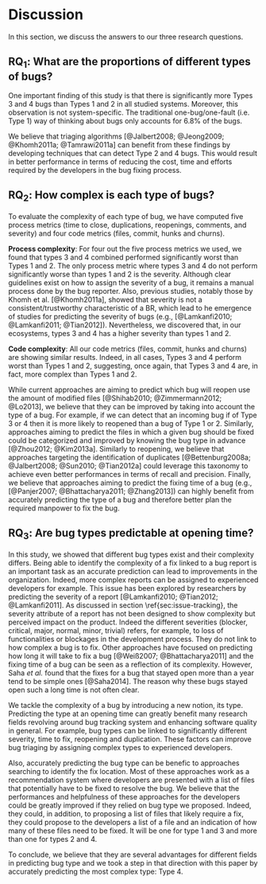 ﻿# Discussion

In this section, we discuss the answers to our three research questions.

## RQ$_1$: What are the proportions of different types of bugs?


One important finding of this study is that there is significantly more Types 3 and 4 bugs than Types 1 and 2 in all studied systems.
Moreover, this observation is not system-specific.
The traditional one-bug/one-fault (i.e. Type 1) way of thinking about bugs only accounts for 6.8\% of the bugs.

We believe that triaging algorithms [@Jalbert2008; @Jeong2009; @Khomh2011a; @Tamrawi2011a] can benefit from these findings by developing techniques that can detect Type 2 and 4 bugs.
This would result in better performance in terms of reducing the cost, time and efforts required by the developers in the bug fixing process.

## RQ$_2$: How complex is each type of bugs?

To evaluate the complexity of each type of bug, we have computed five process metrics (time to close, duplications, reopenings, comments, and severity) and four code metrics (files, commit, hunks and churns).

**Process complexity**: For four out the five process metrics we used, we found that types 3 and 4 combined performed significantly worst than Types 1 and 2.
The only process metric where types 3 and 4 do not perform significantly worse than types 1 and 2 is the severity.
Although clear guidelines exist on how to assign the severity of a bug, it remains a manual process done by the bug reporter.
Also, previous studies, notably those by Khomh et al.
[@Khomh2011a], showed that severity is not a consistent/trustworthy characteristic of a BR, which lead to he emergence of studies for predicting the severity of bugs (e.g., [@Lamkanfi2010; @Lamkanfi2011; @Tian2012]).
Nevertheless, we discovered that, in our ecosystems, types 3 and 4 has a higher severity than types 1 and 2.

**Code complexity**: All our code metrics (files, commit, hunks and churns) are showing similar results.
Indeed, in all cases, Types 3 and 4 perform worst than Types 1 and 2, suggesting, once again, that Types 3 and 4 are, in fact, more complex than Types 1 and 2.

While current approaches are aiming to predict which bug will reopen use the amount of modified files [@Shihab2010; @Zimmermann2012; @Lo2013], we believe that they can be improved by taking into account the type of a bug.
For example, if we can detect that an incoming bug if of Type 3 or 4 then it is more likely to reopened than a bug of Type 1 or 2.
Similarly, approaches aiming to predict the files in which a given bug should be fixed could be categorized and improved by knowing the bug type in advance [@Zhou2012; @Kim2013a].
Similarly to reopening, we believe that approaches targeting the identification of
duplicates [@Bettenburg2008a; @Jalbert2008; @Sun2010; @Tian2012a]  could leverage this taxonomy to
achieve even better performances in terms of recall and
precision.
Finally, we believe that approaches aiming to predict the fixing
time of a bug (e.g., [@Panjer2007; @Bhattacharya2011; @Zhang2013]) can highly benefit from
accurately predicting the type of a bug and therefore better
plan the required manpower to fix the bug.


## RQ$_3$: Are bug types predictable at opening time?

In this study, we showed that different bug types exist and their complexity differs.
Being able to identify the complexity of a fix linked to a bug report is an important task as an accurate prediction can lead to improvements in the organization.
Indeed, more complex reports can be assigned to experienced developers for example.
This issue has been explored by researchers by predicting the severity of a report [@Lamkanfi2010; @Tian2012; @Lamkanfi2011].
As discussed in section \ref{sec:issue-tracking}, the severity attribute of a report has not been designed to show complexity but perceived impact on the product. 
Indeed the different severities (blocker, critical, major, normal, minor, trivial) refers, for example, to loss of functionalities or blockages in the development process.
They do not link to how complex a bug is to fix.
Other approaches have focused on predicting how long it will take to fix a bug [@Weiß2007; @Bhattacharya2011] and the fixing time of a bug can be seen as a reflection of its complexity.
However, Saha *et al.* found that the fixes for a bug that stayed open more than a year tend to be simple ones [@Saha2014]. 
The reason why these bugs stayed open such a long time is not often clear.

We tackle the complexity of a bug by introducing a new notion, its type.
Predicting the type at an opening time can greatly benefit many research fields revolving around bug tracking system and enhancing software quality in general.
For example, bug types can be linked to significantly different severity, time to fix, reopening and duplication.
These factors can improve bug triaging by assigning complex types to experienced developers.

Also, accurately predicting the bug type can be benefic to approaches searching to identify the fix location.
Most of these approaches work as a recommendation system where developers are presented with a list of files that potentially have to be fixed to resolve the bug. 
We believe that the performances and helpfulness of these approaches for the developers could be greatly improved if they relied on bug type we proposed.
Indeed, they could, in addition, to proposing a list of files that likely require a fix, they could propose to the developers a list of a file and an indication of how many of these files need to be fixed.
It will be one for type 1 and 3 and more than one for types 2 and 4.

To conclude, we believe that they are several advantages for different fields in predicting bug type and we took a step in that direction with this paper by accurately predicting the most complex type: Type 4.



